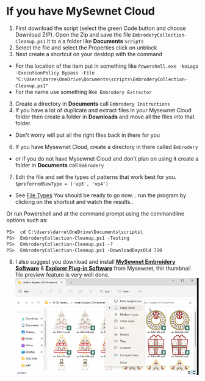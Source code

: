 # If you have MySewnet Cloud
1. First download the script (select the green Code button and choose Download ZIP).  Open the Zip and save the file `EmbroderyCollection-Cleanup.ps1` it to a a folder like **Documents** `scripts`
2. Select the file and select the Properties click on unblock
3. Next create a shortcut on your desktop with the command
  - For the location of the item put in something like `Powershell.exe -NoLogo -ExecutionPolicy Bypass -File "C:\Users\darre\OneDrive\Documents\scripts\EmbroderyCollection-Cleanup.ps1"`
  - For the name use something like` Embrodery Extractor`

3. Create a directory in **Documents** call `Embrodery Instructions`
4. If you have a lot of duplicate and extract files in your Mysewnet Cloud folder then create a folder in **Downloads** and move all the files into that folder.
  - Don't worry will put all the right files back in there for you
6. If you have Mysewnet Cloud, create a directory in there called `Embrodery`
  - or if you do not have Mysewnet Cloud and don't plan on using it create a folder in **Documents** call `Embrodery`
7. Edit the file and set the types of patterns that work best for you.
      `$preferredSewType = ('vp3', 'vp4')`
 - See [File Types](File-Types.md)
You should be ready to go now... run the program by clicking on the shortcut and watch the results..

Or run Powershell and at the command prompt using the commandline options such as:
```
PS>  cd C:\Users\darre\OneDrive\Documents\scripts\
PS>  EmbroderyCollection-Cleanup.ps1 -Testing
PS>  EmbroderyCollection-Cleanup.ps1 -?
PS>  EmbroderyCollection-Cleanup.ps1 -DownloadDaysOld 720

```

8. I also suggest you download and install **[MySewnet Embroidery Software](https://download.mysewnet.com/MSW/140/mySewnetEmbroidery_Win140.exe)** & **[Explorer Plug-in Software](https://download.mysewnet.com/MSW/140/mySewnetExplorerPlugin_Win140.exe)** from Mysewnet, thir thumbnail file preview feature is very well done.
![explorer with preview](images/2022-12-27_10-56-25.gif)
